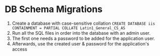 # DB Schema Migrations

1. Create a database with case-sensitive collation
    `CREATE DATABASE iis CONTAINMENT = PARTIAL COLLATE Latin1_General_CS_AS`
2. Run all the SQL files in order into the database with an admin user.
3. The first one needs a password to be added for the application user.
4. Afterwards, use the created user & password for the application's access
